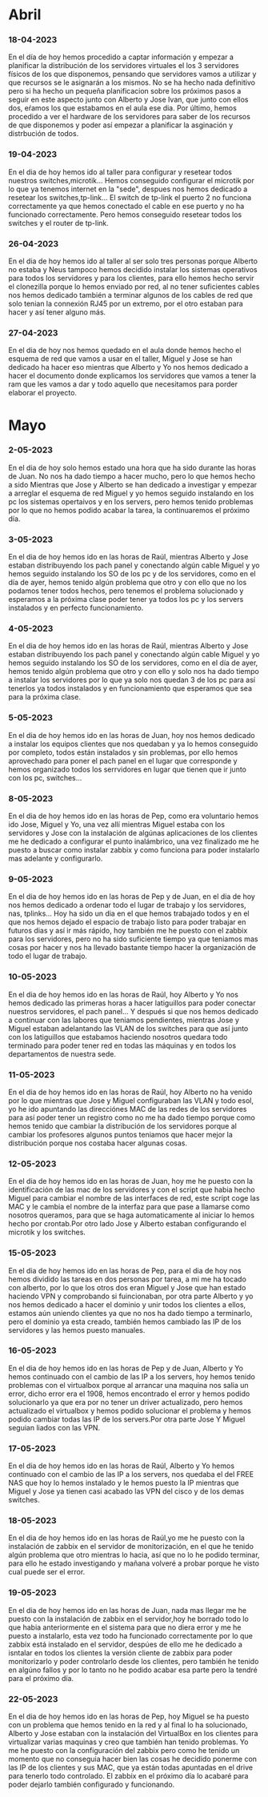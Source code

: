  # Abril
### 18-04-2023
  En el día de hoy hemos procedido a captar información y empezar a planificar la distribución de los servidores virtuales el los 3 servidores físicos de los que disponemos, pensando que servidores vamos a utilizar y que recursos se le asignarán a los mismos. No se ha hecho nada definitivo pero si ha hecho un pequeña planificacion sobre los próximos pasos a seguir en este aspecto junto con Alberto y Jose Ivan, que junto con ellos dos, eŕamos los que estabamos en el aula ese dia. Por último, hemos procedido a ver el hardware de los servidores para saber de los recursos de que disponemos y poder así empezar a planificar la asginación y distrbución de todos.

### 19-04-2023
  En el dia de hoy hemos ido al taller para configurar y resetear todos nuestros switches,microtik... Hemos conseguido configurar el microtik por lo que ya tenemos internet en la "sede", despues nos hemos dedicado a resetear los switches,tp-link... El switch de tp-link el puerto 2 no funciona correctamente ya que hemos conectado el cable en ese puerto y no ha funcionado correctamente. Pero hemos conseguido resetear todos los switches y el router de tp-link.

### 26-04-2023
  En el dia de hoy hemos ido al taller al ser solo tres personas porque Alberto no estaba y Neus tampoco hemos decidido instalar los sistemas operativos para todos los servidores y para los clientes, para ello hemos hecho servir el clonezilla porque lo hemos enviado por red, al no tener suficientes cables nos hemos dedicado también a terminar algunos de los cables de red que solo tenian la connexión RJ45 por un extremo, por el otro estaban para hacer y así tener alguno más.

### 27-04-2023
  En el dia de hoy nos hemos quedado en el aula donde hemos hecho el esquema de red que vamos a usar en el taller, Miguel y Jose se han dedicado ha hacer eso mientras que Alberto y Yo nos hemos dedicado a hacer el documento donde explicamos los servidores que vamos a tener la ram que les vamos a dar y todo aquello que necesitamos para porder elaborar el proyecto.
 
 # Mayo
 ### 2-05-2023
  En el dia de hoy solo hemos estado una hora que ha sido durante las horas de Juan. No nos ha dado tiempo a hacer mucho, pero lo que hemos hecho a sido Mientras que Jose y Alberto se han dedicado a investigar y empezar a arreglar el esquema de red Miguel y yo hemos seguido instalando en los pc los sistemas opertaivos y en los servers, pero hemos tenido problemas por lo que no hemos podido acabar la tarea, la continuaremos el próximo día.
  
 ### 3-05-2023  
 En el dia de hoy hemos ido en las horas de Raúl, mientras Alberto y Jose estaban distribuyendo los pach panel y conectando algún cable Miguel y yo hemos seguido instalando los SO de los pc y de los servidores, como en el día de ayer, hemos tenido algún problema que otro y con ello que no los podamos tener todos hechos, pero tenemos el problema solucionado y esperamos a la próxima clase poder tener ya todos los pc y los servers instalados y en perfecto funcionamiento.

### 4-05-2023  
 En el dia de hoy hemos ido en las horas de Raúl, mientras Alberto y Jose estaban distribuyendo los pach panel y conectando algún cable Miguel y yo hemos seguido instalando los SO de los servidores, como en el día de ayer, hemos tenido algún problema que otro y con ello y solo nos ha dado tiempo a instalar los servidores por lo que ya solo nos quedan 3 de los pc para así tenerlos ya todos instalados y en funcionamiento que esperamos que sea para la próxima clase.

### 5-05-2023  
 En el dia de hoy hemos ido en las horas de Juan, hoy nos hemos dedicado a instalar los equipos clientes que nos quedaban y ya lo hemos conseguido por completo, todos están instalados y sin problemas, por ello hemos aprovechado para poner el pach panel en el lugar que corresponde y hemos organizado todos los serrvidores en lugar que tienen que ir junto con los pc, switches...

### 8-05-2023  
 En el dia de hoy hemos ido en las horas de Pep, como era voluntario hemos ido Jose, Miguel y Yo, una vez allí mientras Miguel estaba con los servidores y Jose con la instalación de algúnas aplicaciones de los clientes me he dedicado a configurar el punto inalámbrico, una vez finalizado me he puesto a buscar como instalar zabbix y como funciona para poder instalarlo mas adelante y configurarlo.

### 9-05-2023  
 En el dia de hoy hemos ido en las horas de Pep y de Juan, en el dia de hoy nos hemos dedicado a ordenar todo el lugar de trabajo y los servidores, nas, tplinks... Hoy ha sido un dia en el que hemos trabajado todos y en el que nos hemos dejado el espacio de trabajo listo para poder trabajar en futuros dias y así ir más rápido, hoy también me he puesto con el zabbix para los servidores, pero no ha sido suficiente tiempo ya que teniamos mas cosas por hacer y nos ha llevado bastante tiempo hacer la organización de todo el lugar de trabajo.
 
 ### 10-05-2023  
 En el dia de hoy hemos ido en las horas de Raúl, hoy Alberto y Yo nos hemos dedicado las primeras horas a hacer latiguillos para poder conectar nuestros servidores, el pach panel... Y después si que nos hemos dedicado a continuar con las labores que teniamos pendientes, mientras Jose y Miguel estaban adelantando las VLAN de los switches para que así junto con los latiguillos que estabamos haciendo nosotros quedara todo terminado para poder tener red en todas las máquinas y en todos los departamentos de nuestra sede.
 
  ### 11-05-2023  
 En el dia de hoy hemos ido en las horas de Raúl, hoy Alberto no ha venido por lo que mientras que Jose y Miguel configuraban las VLAN y todo esol, yo he ido apuntando las direcciónes MAC de las redes de los servidores para así poder tener un registro como no me ha dado tiempo porque como hemos tenido que cambiar la distribución de los servidores porque al cambiar los profesores algunos puntos teniamos que hacer mejor la distribución porque nos costaba hacer algunas cosas.

 ### 12-05-2023  
 En el dia de hoy hemos ido en las horas de Juan, hoy me he puesto con la identificación de las mac de los servidores y con el script que habia hecho Miguel para cambiar el nombre de las interfaces de red, este script coge las MAC y le cambia el nombre de la interfaz para que pase a llamarse como nosotros queramos, para que se haga automaticamente al iniciar lo hemos hecho por crontab.Por otro lado Jose y Alberto estaban configurando el microtik y los switches.
 
 ### 15-05-2023  
 En el dia de hoy hemos ido en las horas de Pep, para el dia de hoy nos hemos dividido las tareas en dos personas por tarea, a mi me ha tocado con alberto, por lo que los otros dos eran Miguel y Jose que han estado haciendo VPN y comprobando si fuincionaban, por otra parte Alberto y yo nos hemos dedicado a hacer el dominio y unir todos los clientes a ellos, estamos aún uniendo clientes ya que no nos ha dado tiempo a terminarlo, pero el dominio ya esta creado, también hemos cambiado las IP de los servidores y las hemos puesto manuales. 
 
 ### 16-05-2023  
 En el dia de hoy hemos ido en las horas de Pep y de Juan, Alberto y Yo hemos continuado con el cambio de las IP a los servers, hoy hemos tenido problemas con el virtualbox porque al arrancar una maquina nos salia un error, dicho error era el 1908, hemos encontrado el error y hemos podido solucionarlo ya que era por no tener un driver actualizado, pero hemos actualizado el virtualbox y hemos podido solucionar el problema y hemos podido cambiar todas las IP de los servers.Por otra parte Jose Y Miguel seguian liados con las VPN. 

 ### 17-05-2023  
 En el dia de hoy hemos ido en las horas de Raúl, Alberto y Yo hemos continuado con el cambio de las IP a los servers, nos quedaba el del FREE NAS que hoy lo hemos instalado y le hemos puesto la IP mientras que Miguel y Jose ya tienen casi acabado las VPN del cisco y de los demas switches.
 
### 18-05-2023  
 En el dia de hoy hemos ido en las horas de Raúl,yo me he puesto con la instalación de zabbix en el servidor de monitorización, en el que he tenido algún problema que otro mientras lo hacia, así que no lo he podido terminar, para ello he estado investigando y mañana volveré a probar porque he visto cual puede ser el error.

### 19-05-2023  
 En el dia de hoy hemos ido en las horas de Juan, nada mas llegar me he puesto con la instalación de zabbix en el servidor,hoy he borrado todo lo que habia anteriormente en el sistema para que no diera error y me he puesto a instalarlo, esta vez todo ha funcionado correctamente por lo que zabbix está instalado en el servidor, despúes de ello me he dedicado a isntalar en todos los clientes la versión cliente de zabbix para poder monitorizarlo y poder controlarlo desde los clientes, pero también he tenido en algúno fallos y por lo tanto no he podido acabar esa parte pero la tendré para el próximo día.

### 22-05-2023  
 En el dia de hoy hemos ido en las horas de Pep, hoy Miguel se ha puesto con un problema que hemos tenido en la red y al final lo ha solucionado, Alberto y Jose estaban con la instalación del VirtualBox en los clientes para virtualizar varias maquinas y creo que también han tenido problemas. Yo me he puesto con la configuración del zabbix pero como he tenido un momento que no conseguia hacer bien las cosas he decidido ponerme con las IP de los clientes y sus MAC, que ya están todas apuntadas en el drive para tenerlo todo controlado. El zabbix en el próximo día lo acabaré para poder dejarlo también configurado y funcionando.
